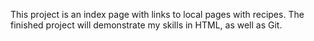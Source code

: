 This project is an index page with links to local pages with recipes. The finished project will demonstrate my skills in HTML, as well as Git.